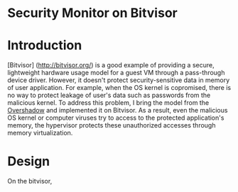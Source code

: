 # Security Monitor on Bitvisor

# Introduction
[Bitvisor] (http://bitvisor.org/) is a good example of providing a secure, lightweight hardware usage model for a guest VM through a pass-through device driver. However, it doesn't protect security-sensitive data in memory of user application. For example, when the OS kernel is copromised, there is no way to protect leakage of user's data such as passwords from the malicious kernel.
To address this problem, I bring the model from the [Overshadow](http://xenon.stanford.edu/~talg/papers/ASPLOS08/overshadow-asplos08.ps) and implemented it on Bitvisor. As a result, even the malicious OS kernel or computer viruses try to access to the protected application's memory, the hypervisor protects these unauthorized accesses through memory virtualization.

# Design
On the bitvisor, 

